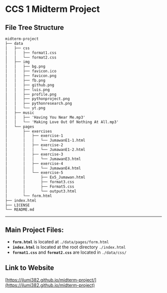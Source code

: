 # CCS 1 Midterm Project

## File Tree Structure
```markdown
midterm-project
├── data
│   ├── css
│   │   ├── format1.css
│   │   └── format2.css
│   ├── img
│   │   ├── bg.png
│   │   ├── favicon.ico
│   │   ├── favicon.png
│   │   ├── fb.png
│   │   ├── github.png
│   │   ├── luis.png
│   │   ├── profile.png
│   │   ├── pythonproject.png
│   │   ├── pythonresearch.png
│   │   └── yt.png
│   ├── music
│   │   ├── 'Having You Near Me.mp3'
│   │   └── 'Making Love Out Of Nothing At All.mp3'
│   └── pages
│       ├── exercises
│       │   ├── exercise-1
│       │   │   └── JumawanE1-1.html
│       │   ├── exercise-2
│       │   │   └── JumawanE1-2.html
│       │   ├── exercise-3
│       │   │   └── JumawanE3.html
│       │   ├── exercise-4
│       │   │   └── JumawanE4.html
│       │   └── exercise-5
│       │       ├── Ex5_Jumawan.html
│       │       ├── format3.css
│       │       ├── Format5.css
│       │       └── output3.html
│       └── form.html
├── index.html
├── LICENSE
└── README.md
```

---

## Main Project Files:
- **`form.html`** is located at `./data/pages/form.html`
- **`index.html`** is located at the root directory `./index.html`
- **`format1.css`** and **`format2.css`** are located in `./data/css/`

## Link to Website
[https://jlumi382.github.io/midterm-project/](https://jlumi382.github.io/midterm-project)